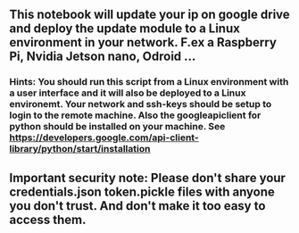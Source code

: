 ## This notebook will update your ip on google drive and deploy the update module to a Linux environment in your network. F.ex a Raspberry Pi, Nvidia Jetson nano, Odroid ...
### Hints: You should run this script from a Linux environment with a user interface and it will also be deployed to a Linux environemt. Your network and ssh-keys should be setup to login to the remote machine. Also the googleapiclient for python should be installed on your machine. See https://developers.google.com/api-client-library/python/start/installation

## Important security note: Please don't share your credentials.json token.pickle files with anyone you don't trust. And don't make it too easy to access them.
